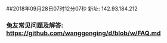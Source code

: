 ##2018年09月28日07时12分07秒 新址: 142.93.184.212
### 兔友常见问题及解答: https://github.com/wanggonging/d/blob/w/FAQ.md
